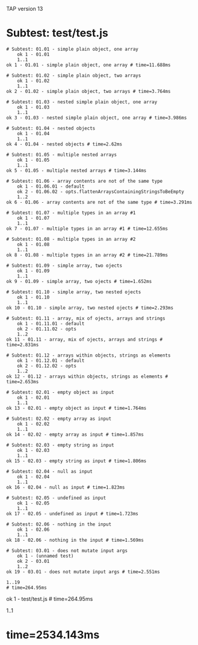 TAP version 13
# Subtest: test/test.js
    # Subtest: 01.01 - simple plain object, one array
        ok 1 - 01.01
        1..1
    ok 1 - 01.01 - simple plain object, one array # time=11.688ms
    
    # Subtest: 01.02 - simple plain object, two arrays
        ok 1 - 01.02
        1..1
    ok 2 - 01.02 - simple plain object, two arrays # time=3.764ms
    
    # Subtest: 01.03 - nested simple plain object, one array
        ok 1 - 01.03
        1..1
    ok 3 - 01.03 - nested simple plain object, one array # time=3.986ms
    
    # Subtest: 01.04 - nested objects
        ok 1 - 01.04
        1..1
    ok 4 - 01.04 - nested objects # time=2.62ms
    
    # Subtest: 01.05 - multiple nested arrays
        ok 1 - 01.05
        1..1
    ok 5 - 01.05 - multiple nested arrays # time=3.144ms
    
    # Subtest: 01.06 - array contents are not of the same type
        ok 1 - 01.06.01 - default
        ok 2 - 01.06.02 - opts.flattenArraysContainingStringsToBeEmpty
        1..2
    ok 6 - 01.06 - array contents are not of the same type # time=3.291ms
    
    # Subtest: 01.07 - multiple types in an array #1
        ok 1 - 01.07
        1..1
    ok 7 - 01.07 - multiple types in an array #1 # time=12.655ms
    
    # Subtest: 01.08 - multiple types in an array #2
        ok 1 - 01.08
        1..1
    ok 8 - 01.08 - multiple types in an array #2 # time=21.789ms
    
    # Subtest: 01.09 - simple array, two ojects
        ok 1 - 01.09
        1..1
    ok 9 - 01.09 - simple array, two ojects # time=1.652ms
    
    # Subtest: 01.10 - simple array, two nested ojects
        ok 1 - 01.10
        1..1
    ok 10 - 01.10 - simple array, two nested ojects # time=2.293ms
    
    # Subtest: 01.11 - array, mix of ojects, arrays and strings
        ok 1 - 01.11.01 - default
        ok 2 - 01.11.02 - opts
        1..2
    ok 11 - 01.11 - array, mix of ojects, arrays and strings # time=2.831ms
    
    # Subtest: 01.12 - arrays within objects, strings as elements
        ok 1 - 01.12.01 - default
        ok 2 - 01.12.02 - opts
        1..2
    ok 12 - 01.12 - arrays within objects, strings as elements # time=2.653ms
    
    # Subtest: 02.01 - empty object as input
        ok 1 - 02.01
        1..1
    ok 13 - 02.01 - empty object as input # time=1.764ms
    
    # Subtest: 02.02 - empty array as input
        ok 1 - 02.02
        1..1
    ok 14 - 02.02 - empty array as input # time=1.857ms
    
    # Subtest: 02.03 - empty string as input
        ok 1 - 02.03
        1..1
    ok 15 - 02.03 - empty string as input # time=1.806ms
    
    # Subtest: 02.04 - null as input
        ok 1 - 02.04
        1..1
    ok 16 - 02.04 - null as input # time=1.823ms
    
    # Subtest: 02.05 - undefined as input
        ok 1 - 02.05
        1..1
    ok 17 - 02.05 - undefined as input # time=1.723ms
    
    # Subtest: 02.06 - nothing in the input
        ok 1 - 02.06
        1..1
    ok 18 - 02.06 - nothing in the input # time=1.569ms
    
    # Subtest: 03.01 - does not mutate input args
        ok 1 - (unnamed test)
        ok 2 - 03.01
        1..2
    ok 19 - 03.01 - does not mutate input args # time=2.551ms
    
    1..19
    # time=264.95ms
ok 1 - test/test.js # time=264.95ms

1..1
# time=2534.143ms
